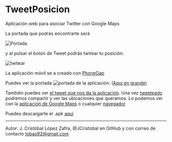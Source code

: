 # TweetPosicion
Aplicación web para asociar Twitter con Google Maps

La portada que podrás encontrarte será

![Portada](http://i.imgur.com/f1CrmFn.png)


y al pulsar el botón de Tweet podrás twitear tu posición:

![twitear](http://i.imgur.com/pNQA8a8.png)


La aplicación móvil se a creado con [PhoneGap](https://build.phonegap.com)

Puedes ver la portada ![portada de la aplicación:](http://i.imgur.com/sGedqPe.png)
([Aquí en grande](http://i.imgur.com/2dBebLX.png))

También puedes ver [el tweet que nos da la aplicación](http://i.imgur.com/5Sm4hJs.png). Una vez [tweeteado](http://i.imgur.com/wIfmxfp.png) podremos compartir y ver las ubicaciones que queramos. Lo podemos ver con la [aplicación de Google Maps](http://i.imgur.com/khXyBot.png) o cualquier [navegador](http://i.imgur.com/FUxEueg.png)


Puedes descargarte el .apk [aquí](https://drive.google.com/file/d/0B2SHx8haLmUydWNLYnhLQmRock0/view?usp=sharing)


***

Autor: J. Cristóbal López Zafra, @JCristobal en GitHub y con correo de contacto tobas92@gmail.com


